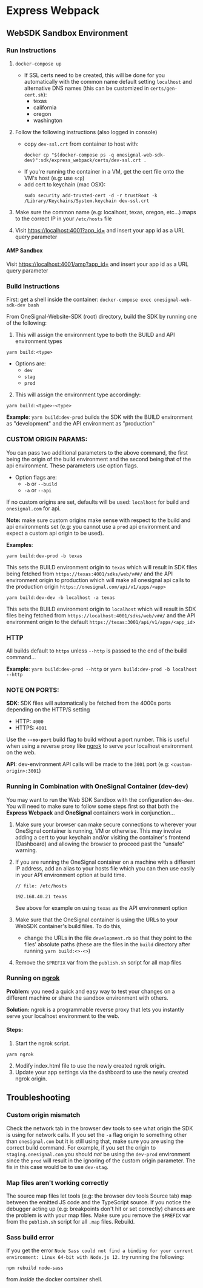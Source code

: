 # Express Webpack
## WebSDK Sandbox Environment
### Run Instructions
1. `docker-compose up`
   - If SSL certs need to be created, this will be done for you automatically with the common name default setting `localhost` and alternative DNS names (this can be customized in `certs/gen-cert.sh`):
      - texas
      - california
      - oregon
      - washington

2. Follow the following instructions (also logged in console)
   - copy `dev-ssl.crt` from container to host with:
      ```
      docker cp "$(docker-compose ps -q onesignal-web-sdk-dev)":sdk/express_webpack/certs/dev-ssl.crt .
      ```
   - If you're running the container in a VM, get the cert file onto the VM's host (e.g: use `scp`)
   - add cert to keychain (mac OSX):
      ```
      sudo security add-trusted-cert -d -r trustRoot -k /Library/Keychains/System.keychain dev-ssl.crt
      ```
3. Make sure the common name (e.g: localhost, texas, oregon, etc...) maps to the correct IP in your `/etc/hosts` file
4. Visit [https://localhost:4001?app_id=](https://localhost:4001?app_id=) and insert your app id as a URL query parameter

#### AMP Sandbox
Visit [https://localhost:4001/amp?app_id=](https://localhost:4001/amp?app_id=) and insert your app id as a URL query parameter


### Build Instructions
First: get a shell inside the container: `docker-compose exec onesignal-web-sdk-dev bash`

From OneSignal-Website-SDK (root) directory, build the SDK by running one of the following:
1. This will assign the environment type to both the BUILD and API environment types
```
yarn build:<type>
```
   - Options are:
      - `dev`
      - `stag`
      - `prod`
2. This will assign the environment type accordingly:
```
yarn build:<type>-<type>
```
**Example**: `yarn build:dev-prod` builds the SDK with the BUILD environment as "development" and the API environment as "production"

### CUSTOM ORIGIN PARAMS:
You can pass two additional parameters to the above command, the first being the origin of the build environment and the second being that of the api environment. These parameters use option flags.

   - Option flags are:
      - `-b` or `--build`
      - `-a` or `--api`

If no custom origins are set, defaults will be used: `localhost` for build and `onesignal.com` for api.

**Note:** make sure custom origins make sense with respect to the build and api environments set (e.g: you cannot use a `prod` api environment and expect a custom api origin to be used).

**Examples**:
```
yarn build:dev-prod -b texas
```
This sets the BUILD environment origin to `texas` which will result in SDK files being fetched from `https://texas:4001/sdks/web/v##/` and the API environment origin to production which will make all onesignal api calls to the production origin `https://onesignal.com/api/v1/apps/<app>`

```
yarn build:dev-dev -b localhost -a texas
```
This sets the BUILD environment origin to `localhost` which will result in SDK files being fetched from `https://localhost:4001/sdks/web/v##/` and the API environment origin to the default `https://texas:3001/api/v1/apps/<app_id>`

### HTTP
All builds default to `https` unless `--http` is passed to the end of the build command...

**Example**: `yarn build:dev-prod --http` or `yarn build:dev-prod -b localhost --http`

### NOTE ON PORTS:
**SDK**: SDK files will automatically be fetched from the 4000s ports depending on the HTTP/S setting
   - HTTP: `4000`
   - HTTPS: `4001`

Use the **`--no-port`** build flag to build without a port number. This is useful when using a reverse proxy like [ngrok](https://ngrok.com/) to serve your localhost environment on the web.

**API**: dev-environment API calls will be made to the `3001` port (e.g: `<custom-origin>:3001`)

### Running in Combination with OneSignal Container (dev-dev)
You may want to run the Web SDK Sandbox with the configuration `dev-dev`. You will need to make sure to follow some steps first so that both the **Express Webpack** and **OneSignal** containers work in conjunction...

1. Make sure your browser can make secure connections to wherever your OneSignal container is running, VM or otherwise. This may involve adding a cert to your keychain and/or visiting the container's frontend (Dashboard) and allowing the browser to proceed past the "unsafe" warning.

2. If you are running the OneSignal container on a machine with a different IP address, add an alias to your hosts file which you can then use easily in your API environment option at build time.

   ```
   // file: /etc/hosts

   192.168.40.21 texas
   ```
   See above for example on using `texas` as the API environment option

3. Make sure that the OneSignal container is using the URLs to your WebSDK container's build files. To do this,
   - change the URLs in the file `development.rb` so that they point to the files' absolute paths (these are the files in the `build` directory after running `yarn build:<>-<>`)

4. Remove the `$PREFIX` var from the `publish.sh` script for all map files

### Running on [ngrok](https://ngrok.com/)
**Problem:**
you need a quick and easy way to test your changes on a different machine or share the sandbox environment with others.

**Solution:**
ngrok is a programmable reverse proxy that lets you instantly serve your localhost environment to the web.

#### Steps:
1. Start the ngrok script.
```
yarn ngrok
```
2. Modify index.html file to use the newly created ngrok origin.
3. Update your app settings via the dashboard to use the newly created ngrok origin.

## Troubleshooting
### Custom origin mismatch
Check the network tab in the browser dev tools to see what origin the SDK is using for network calls. If you set the `-a` flag origin to something other than `onesignal.com` but it is still using that, make sure you are using the correct build command. For example, if you set the origin to `staging.onesignal.com` you should *not* be using the `dev-prod` environment since the `prod` will result in the ignoring of the custom origin parameter. The fix in this case would be to use `dev-stag`.

### Map files aren't working correctly
The source map files let tools (e.g: the browser dev tools Source tab) map between the emitted JS code and the TypeScript source. If you notice the debugger acting up (e.g: breakpoints don't hit or set correctly) chances are the problem is with your map files. Make sure you remove the `$PREFIX` var from the `publish.sh` script for all `.map` files. Rebuild.

### Sass build error
If you get the error `Node Sass could not find a binding for your current environment: Linux 64-bit with Node.js 12.` try running the following:

```
npm rebuild node-sass
```

from *inside* the docker container shell.